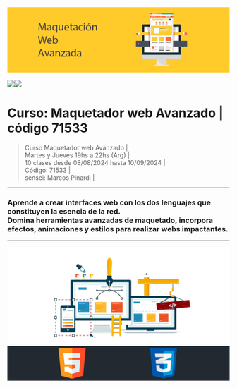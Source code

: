 <img src="extras/imgs/git-header.png">

<img src="https://img.shields.io/badge/HTML-F38454?style=for-the-badge&logo=html5&logoColor=white"><img src="https://img.shields.io/badge/CSS-1490fc?&style=for-the-badge&logo=css3&logoColor=white">

# Curso: Maquetador web Avanzado  |  código 71533

> Curso Maquetador web Avanzado |   
> Martes y Jueves 19hs a 22hs (Arg) |  
> 10 clases desde 08/08/2024 hasta 10/09/2024 |  
> Código: 71533 |  
> sensei: Marcos Pinardi |

--- 

### Aprende a crear interfaces web con los dos lenguajes que constituyen la esencia de la red.<br> Domina herramientas avanzadas de maquetado, incorpora efectos, animaciones y estilos para realizar webs impactantes.

---





<img src="extras/imgs/separador.png"> 
<img src="extras/imgs/git-footer.png"> 